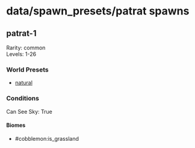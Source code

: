 # data/spawn_presets/patrat spawns  
  
## patrat-1  
Rarity: common  
Levels: 1-26  
  
### World Presets  
* [natural](/data/spawn_data/natural.md)  
  
### Conditions  
Can See Sky: True  
  
#### Biomes  
  * #cobblemon:is_grassland
  
